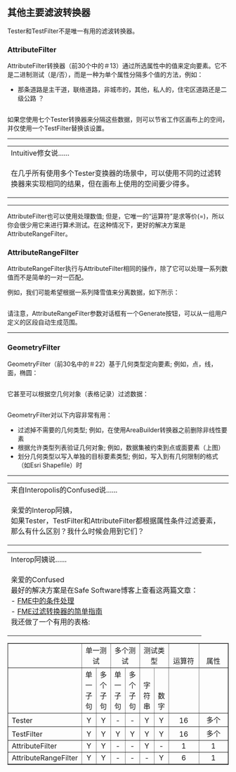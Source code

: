   <div id="readme" class="readme blob instapaper_body">
    <article class="markdown-body entry-content" itemprop="text"><h2><a id="user-content-other-key-filter-transformers" class="anchor" aria-hidden="true" href="https://github.com/safesoftware/FMETraining/blob/Desktop-Basic-2018/DesktopBasic4Transformers/4.14.FilterTransformers.md#other-key-filter-transformers"></a><font style="vertical-align: inherit;"><font style="vertical-align: inherit;">其他主要滤波转换器</font></font></h2>
<p><font style="vertical-align: inherit;"><font style="vertical-align: inherit;">Tester和TestFilter不是唯一有用的滤波转换器。</font></font></p>
<h3><a id="user-content-attributefilter" class="anchor" aria-hidden="true" href="https://github.com/safesoftware/FMETraining/blob/Desktop-Basic-2018/DesktopBasic4Transformers/4.14.FilterTransformers.md#attributefilter"></a><font style="vertical-align: inherit;"><font style="vertical-align: inherit;">AttributeFilter</font></font></h3>
<p><font style="vertical-align: inherit;"><font style="vertical-align: inherit;">AttributeFilter转换器（前30个中的＃13）通过所选属性中的值来定向要素。</font><font style="vertical-align: inherit;">它不是二进制测试（是/否），而是一种为单个属性分隔多个值的方法，例如：</font></font></p>
<ul>
<li><font style="vertical-align: inherit;"><font style="vertical-align: inherit;">那条道路是主干道，联络道路，非城市的，其他，私人的，住宅区道路还是二级公路
？</font></font></li>
</ul>
<p><a target="_blank" rel="noopener noreferrer" href="https://github.com/safesoftware/FMETraining/blob/Desktop-Basic-2018/DesktopBasic4Transformers/Images/Img4.044.AttributeFilterExample.png"><img src="./Images/Img4.044.AttributeFilterExample.png" alt="" style="max-width:100%;"></a></p>
<p><font style="vertical-align: inherit;"><font style="vertical-align: inherit;">如果您使用七个Tester转换器来分隔这些数据，则可以节省工作区画布上的空间，并仅使用一个TestFilter替换该设置。</font></font></p>
<hr>

<table>
<tbody><tr>
<td>
<i></i><font style="vertical-align: inherit;"><font style="vertical-align: inherit;">
Intuitive修女说......
</font></font></td>
</tr>
<tr>
<td><font style="vertical-align: inherit;"><font style="vertical-align: inherit;">

在几乎所有使用多个Tester变换器的场景中，可以使用不同的过滤转换器来实现相同的结果，但在画布上使用的空间要少得多。

</font></font></td>
</tr>
</tbody></table>
<hr>
<p><font style="vertical-align: inherit;"><font style="vertical-align: inherit;">AttributeFilter也可以使用处理数值; </font><font style="vertical-align: inherit;">但是，它唯一的“运算符”是求等价(=)，所以你会很少用它来进行算术测试。</font><font style="vertical-align: inherit;">在这种情况下，更好的解决方案是AttributeRangeFilter。</font></font></p>
<h3><a id="user-content-attributerangefilter" class="anchor" aria-hidden="true" href="https://github.com/safesoftware/FMETraining/blob/Desktop-Basic-2018/DesktopBasic4Transformers/4.14.FilterTransformers.md#attributerangefilter"></a><font style="vertical-align: inherit;"><font style="vertical-align: inherit;">AttributeRangeFilter</font></font></h3>
<p><font style="vertical-align: inherit;"><font style="vertical-align: inherit;">AttributeRangeFilter执行与AttributeFilter相同的操作，除了它可以处理一系列数值而不是简单的一对一匹配。</font></font></p>
<p><font style="vertical-align: inherit;"><font style="vertical-align: inherit;">例如，我们可能希望根据一系列降雪值来分离数据，如下所示：</font></font></p>
<p><a target="_blank" rel="noopener noreferrer" href="https://github.com/safesoftware/FMETraining/blob/Desktop-Basic-2018/DesktopBasic4Transformers/Images/Img4.045.AttributeRangeFilterExample.png"><img src="./Images/Img4.045.AttributeRangeFilterExample.png" alt="" style="max-width:100%;"></a></p>
<p><font style="vertical-align: inherit;"><font style="vertical-align: inherit;">请注意，AttributeRangeFilter参数对话框有一个Generate按钮，可以从一组用户定义的区段自动生成范围。</font></font></p>
<hr>
<h3><a id="user-content-geometryfilter" class="anchor" aria-hidden="true" href="https://github.com/safesoftware/FMETraining/blob/Desktop-Basic-2018/DesktopBasic4Transformers/4.14.FilterTransformers.md#geometryfilter"></a><font style="vertical-align: inherit;"><font style="vertical-align: inherit;">GeometryFilter</font></font></h3>
<p><font style="vertical-align: inherit;"><font style="vertical-align: inherit;">GeometryFilter（前30名中的＃22）基于几何类型定向要素; </font><font style="vertical-align: inherit;">例如，点，线，面，椭圆：</font></font></p>
<p><a target="_blank" rel="noopener noreferrer" href="https://github.com/safesoftware/FMETraining/blob/Desktop-Basic-2018/DesktopBasic4Transformers/Images/Img4.046.GeometryFilterExample.png"><img src="./Images/Img4.046.GeometryFilterExample.png" alt="" style="max-width:100%;"></a></p>
<p><font style="vertical-align: inherit;"><font style="vertical-align: inherit;">它甚至可以根据空几何对象（表格记录）过滤数据：</font></font></p>
<p><a target="_blank" rel="noopener noreferrer" href="https://github.com/safesoftware/FMETraining/blob/Desktop-Basic-2018/DesktopBasic4Transformers/Images/Img4.047.GeometryFilterExample2.png"><img src="./Images/Img4.047.GeometryFilterExample2.png" alt="" style="max-width:100%;"></a></p>
<p><font style="vertical-align: inherit;"><font style="vertical-align: inherit;">GeometryFilter对以下内容非常有用：</font></font></p>
<ul>
<li><font style="vertical-align: inherit;"><font style="vertical-align: inherit;">过滤掉不需要的几何类型; </font><font style="vertical-align: inherit;">例如，在使用AreaBuilder转换器之前删除非线性要素</font></font></li>
<li><font style="vertical-align: inherit;"><font style="vertical-align: inherit;">根据允许类型列表验证几何对象; </font><font style="vertical-align: inherit;">例如，数据集被约束到点或面要素（上图）</font></font></li>
<li><font style="vertical-align: inherit;"><font style="vertical-align: inherit;">划分几何类型以写入单独的目标要素类型; </font><font style="vertical-align: inherit;">例如，写入到有几何限制的格式（如Esri Shapefile）时</font></font></li>
</ul>
<hr>

<table>
<tbody><tr>
<td>
<i></i><font style="vertical-align: inherit;"><font style="vertical-align: inherit;">
来自Interopolis的Confused说......
</font></font></td>
</tr>
<tr>
<td><font style="vertical-align: inherit;"><font style="vertical-align: inherit;">

亲爱的Interop阿姨，
 </font></font><br><font style="vertical-align: inherit;"><font style="vertical-align: inherit;">如果Tester，TestFilter和AttributeFilter都根据属性条件过滤要素，那么有什么区别？</font><font style="vertical-align: inherit;">我什么时候会用到它们？

</font></font></td>
</tr>
</tbody></table>

<table>
<tbody><tr>
<td>
<i></i><font style="vertical-align: inherit;"><font style="vertical-align: inherit;">
Interop阿姨说......
</font></font></td>
</tr>
<tr>
<td><font style="vertical-align: inherit;"><font style="vertical-align: inherit;">

亲爱的Confused
 </font></font><br><font style="vertical-align: inherit;"><font style="vertical-align: inherit;">最好的解决方案是在Safe Software博客上查看这两篇文章：
 </font></font><br><font style="vertical-align: inherit;"><font style="vertical-align: inherit;">- </font></font><a href="https://blog.safe.com/2013/03/fmeevangelist113/" rel="nofollow"><font style="vertical-align: inherit;"><font style="vertical-align: inherit;">FME中的条件处理</font></font></a>
<br><font style="vertical-align: inherit;"><font style="vertical-align: inherit;"> - </font></font><a href="https://blog.safe.com/2015/05/fmeevangelist133/" rel="nofollow"><font style="vertical-align: inherit;"><font style="vertical-align: inherit;">FME过滤转换器的简单指南</font></font></a>
<br><font style="vertical-align: inherit;"><font style="vertical-align: inherit;">我还做了一个有用的表格:

</font></font></td>
</tr>
</tbody></table>
<table border="1">
<tbody>
<tr valign="bottom">
<td width="137" height="20"></td>
<td colspan="2" width="173" align="center"><font style="vertical-align: inherit;"><font style="vertical-align: inherit;">单一测试</font></font></td>
<td colspan="2" width="173" align="center"><font style="vertical-align: inherit;"><font style="vertical-align: inherit;">多个测试</font></font></td>
<td colspan="2" width="103" align="center"><font style="vertical-align: inherit;"><font style="vertical-align: inherit;">测试类型</font></font></td>
<td width="84" align="center"><font style="vertical-align: inherit;"><font style="vertical-align: inherit;">运算符</font></font></td>
<td width="84" align="center"><font style="vertical-align: inherit;"><font style="vertical-align: inherit;">属性</font></font></td>
</tr>
<tr valign="bottom">
<td></td>
<td align="center"><font style="vertical-align: inherit;"><font style="vertical-align: inherit;">单一</font></font><br><font style="vertical-align: inherit;"><font style="vertical-align: inherit;">子句</font></font></td>
<td align="center"><font style="vertical-align: inherit;"><font style="vertical-align: inherit;">多个</font></font><br><font style="vertical-align: inherit;"><font style="vertical-align: inherit;">子句</font></font></td>
<td align="center"><font style="vertical-align: inherit;"><font style="vertical-align: inherit;">单一</font></font><br><font style="vertical-align: inherit;"><font style="vertical-align: inherit;">子句</font></font></td>
<td align="center"><font style="vertical-align: inherit;"><font style="vertical-align: inherit;">多个</font></font><br><font style="vertical-align: inherit;"><font style="vertical-align: inherit;">子句</font></font></td>
<td align="center"><font style="vertical-align: inherit;"><font style="vertical-align: inherit;">字符串</font></font></td>
<td align="center"><font style="vertical-align: inherit;"><font style="vertical-align: inherit;">数字</font></font></td>
<td></td>
<td></td>
</tr>
<tr valign="bottom">
<td><font style="vertical-align: inherit;"><font style="vertical-align: inherit;">Tester</font></font></td>
<td align="center"><font style="vertical-align: inherit;"><font style="vertical-align: inherit;">Y</font></font></td>
<td align="center"><font style="vertical-align: inherit;"><font style="vertical-align: inherit;">Y</font></font></td>
<td align="center"><font style="vertical-align: inherit;"><font style="vertical-align: inherit;">- </font></font></td>
<td align="center"><font style="vertical-align: inherit;"><font style="vertical-align: inherit;">- </font></font></td>
<td align="center"><font style="vertical-align: inherit;"><font style="vertical-align: inherit;">Y</font></font></td>
<td align="center"><font style="vertical-align: inherit;"><font style="vertical-align: inherit;">Y</font></font></td>
<td align="center"><font style="vertical-align: inherit;"><font style="vertical-align: inherit;">16</font></font></td>
<td align="center"><font style="vertical-align: inherit;"><font style="vertical-align: inherit;">多个</font></font></td>
</tr>
<tr valign="bottom">
<td><font style="vertical-align: inherit;"><font style="vertical-align: inherit;">TestFilter</font></font></td>
<td align="center"><font style="vertical-align: inherit;"><font style="vertical-align: inherit;">Y</font></font></td>
<td align="center"><font style="vertical-align: inherit;"><font style="vertical-align: inherit;">Y</font></font></td>
<td align="center"><font style="vertical-align: inherit;"><font style="vertical-align: inherit;">Y</font></font></td>
<td align="center"><font style="vertical-align: inherit;"><font style="vertical-align: inherit;">Y</font></font></td>
<td align="center"><font style="vertical-align: inherit;"><font style="vertical-align: inherit;">Y</font></font></td>
<td align="center"><font style="vertical-align: inherit;"><font style="vertical-align: inherit;">Y</font></font></td>
<td align="center"><font style="vertical-align: inherit;"><font style="vertical-align: inherit;">16</font></font></td>
<td align="center"><font style="vertical-align: inherit;"><font style="vertical-align: inherit;">多个</font></font></td>
</tr>
<tr valign="bottom">
<td><font style="vertical-align: inherit;"><font style="vertical-align: inherit;">AttributeFilter</font></font></td>
<td align="center"><font style="vertical-align: inherit;"><font style="vertical-align: inherit;">Y</font></font></td>
<td align="center"><font style="vertical-align: inherit;"><font style="vertical-align: inherit;">Y</font></font></td>
<td align="center"><font style="vertical-align: inherit;"><font style="vertical-align: inherit;">- </font></font></td>
<td align="center"><font style="vertical-align: inherit;"><font style="vertical-align: inherit;">- </font></font></td>
<td align="center"><font style="vertical-align: inherit;"><font style="vertical-align: inherit;">Y</font></font></td>
<td align="center"><font style="vertical-align: inherit;"><font style="vertical-align: inherit;">- </font></font></td>
<td align="center"><font style="vertical-align: inherit;"><font style="vertical-align: inherit;">1</font></font></td>
<td align="center"><font style="vertical-align: inherit;"><font style="vertical-align: inherit;">1</font></font></td>
</tr>
<tr valign="bottom">
<td><font style="vertical-align: inherit;"><font style="vertical-align: inherit;">AttributeRangeFilter</font></font></td>
<td align="center"><font style="vertical-align: inherit;"><font style="vertical-align: inherit;">Y</font></font></td>
<td align="center"><font style="vertical-align: inherit;"><font style="vertical-align: inherit;">Y</font></font></td>
<td align="center"><font style="vertical-align: inherit;"><font style="vertical-align: inherit;">- </font></font></td>
<td align="center"><font style="vertical-align: inherit;"><font style="vertical-align: inherit;">- </font></font></td>
<td align="center"><font style="vertical-align: inherit;"><font style="vertical-align: inherit;">- </font></font></td>
<td align="center"><font style="vertical-align: inherit;"><font style="vertical-align: inherit;">Y</font></font></td>
<td align="center"><font style="vertical-align: inherit;"><font style="vertical-align: inherit;">6</font></font></td>
<td align="center"><font style="vertical-align: inherit;"><font style="vertical-align: inherit;">1</font></font></td>
</tr>
</tbody>
</table>
</article>
  </div>
